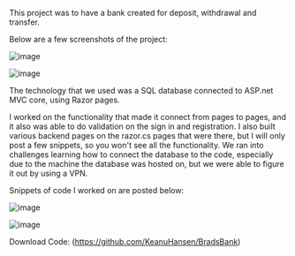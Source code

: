 This project was to have a bank created for deposit, withdrawal and transfer.

Below are a few screenshots of the project:

![image](https://user-images.githubusercontent.com/44275960/185009266-b821b3db-9f95-4ac7-805b-05956ba42a1d.png)

![image](https://user-images.githubusercontent.com/44275960/185009361-16b9423a-6c5a-44c5-ac55-e5347e2b3b16.png)

The technology that we used was a SQL database connected to ASP.net MVC core, using Razor pages.

I worked on the functionality that made it connect from pages to pages, and it also was able to do validation on the sign in and registration. I also built various backend pages on the razor.cs pages that were there, but I will only post a few snippets, so you won't see all the functionality. We ran into challenges learning how to connect the database to the code, especially due to the machine the database was hosted on, but we were able to figure it out by using a VPN.

Snippets of code I worked on are posted below:

![image](https://user-images.githubusercontent.com/44275960/185009594-fafc21d7-06f3-485a-9be7-d5f158a31108.png)

![image](https://user-images.githubusercontent.com/44275960/185009641-6b9afe6f-b371-449d-8362-49569f331ab1.png)

Download Code: (https://github.com/KeanuHansen/BradsBank)
